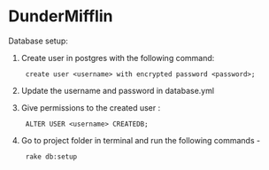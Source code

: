 # DunderMifflin

Database setup:

1. Create user in postgres with the following command:

        create user <username> with encrypted password <password>;

2. Update the username and password in database.yml

3. Give permissions to the created user :

        ALTER USER <username> CREATEDB;

4. Go to project folder in terminal and run the following commands -

        rake db:setup
